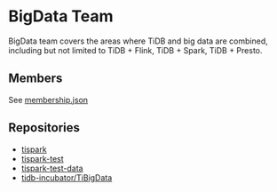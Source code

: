 # BigData Team

BigData team covers the areas where TiDB and big data are combined, including but not limited to TiDB + Flink, TiDB + Spark, TiDB + Presto.

## Members

See [membership.json](membership.json)

## Repositories

* [tispark](https://github.com/pingcap/tispark)
* [tispark-test](https://github.com/pingcap/tispark-test)
* [tispark-test-data](https://github.com/pingcap/tispark-test-data)
* [tidb-incubator/TiBigData](https://github.com/tidb-incubator/TiBigData)
